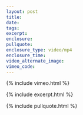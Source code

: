 ```yaml
---
layout: post
title:
date:
tags:
excerpt:
enclosure:
pullquote:
enclosure_type: video/mp4
enclosure_time:
video_alternate_image:
vimeo_code:
---
```

{% include vimeo.html %}

{% include excerpt.html %}

{% include pullquote.html %}
